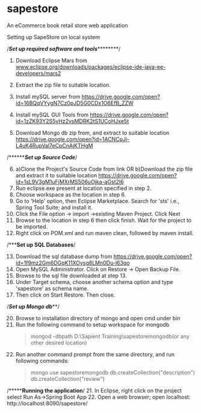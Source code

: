 # sapestore
An eCommerce book retail store web application


Setting up SapeStore on local system 

/*************************Set up required software and tools*********************************/
1. Download Eclipse Mars from
	www.eclipse.org/downloads/packages/eclipse-ide-java-ee-developers/mars2

2. Extract the zip file to suitable location.
3. Install mySQL server from
	https://drive.google.com/open?id=16BQqVYygN7Cz0pJD5G0CDx1O6EfB_ZZW
4. Install mySQL GUI Tools from
	https://drive.google.com/open?id=1zZK93Y2S5vHz2vsMDRK2tS1UCoHJxe5t
5. Download Mongo db zip from, and extract to suitable location
	https://drive.google.com/open?id=1ACNCpJj-L4uK4RupVal7eCpCnAjKTHgM

/*****************************************Set up Source Code***********************************/

6. a)Clone the Project's Source Code from
	link
		OR
   b)Download the zip file and extract it to suitable location
	https://drive.google.com/open?id=1sL9V3gM1uFjMXrMS506uOjka-aGst2I6
7. Run eclipse.exe present at location specified in step 2.
8. Choose workspace as the location in step 6.
9. Go to 'Help' option, then Eclipse Marketplace. Search for 'sts' i.e., Spring Tool Suite; and install it.
10. Click the File option -> import ->existing Maven Project. Click Next
11. Browse to the location in step 6 then click finish. Wait for the project to be imported.
12. Right click on POM.xml and run maven clean, followed by maven install.

/***************************************Set up SQL Databases************************************/

13. Download the sql database dump from
	https://drive.google.com/open?id=1f9mz2Gm6DGqK11XOysg8LMn0Du-l63qo
14. Open MySQL Administrator. Click on Restore -> Open Backup File.
15. Browse to the sql file downloaded at step 13.
16. Under Target schema, choose another schema option and type 'sapestore' as schema name. 
17. Then click on Start Restore. Then close.

/***************************************Set up Mongo db*****************************************/

20. Browse to installation directory of mongo and open cmd under bin
21. Run the following command to setup workspace for mongodb
	>mongod -dbpath D:\Sapient Training\sapestoremongodb(or any other desired location)
22. Run another command prompt from the same directory, and run following commands:
	>mongo
	>use sapestoremongodb
	>db.createCollection("description")
	>db.createCollection("review")



/***************************************Running the application**********************************/
21. In Eclipse, right click on the project select Run As->Spring Boot App
22. Open a web browser; open localhost: http://localhost:8090/sapestore/
